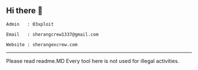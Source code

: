 ## Hi there 👋

```Admin   : 03xploit```

```Email   : sherangcrew1337@gmail.com```

```Website : sherangexcrew.com```


______

Please read readme.MD Every tool here is not used for illegal activities.








